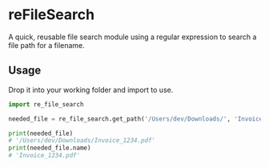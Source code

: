 # reFileSearch

A quick, reusable file search module using a regular expression to search
a file path for a filename.

## Usage

Drop it into your working folder and import to use.

```py
import re_file_search

needed_file = re_file_search.get_path('/Users/dev/Downloads/', 'Invoice.*pdf')

print(needed_file)
# '/Users/dev/Downloads/Invoice_1234.pdf'
print(needed_file.name)
# 'Invoice_1234.pdf'
```
